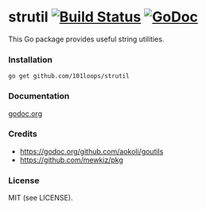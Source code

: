 strutil [![Build Status](https://secure.travis-ci.org/101loops/strutil.png)](https://travis-ci.org/101loops/strutil) [![GoDoc](https://camo.githubusercontent.com/6bae67c5189d085c05271a127da5a4bbb1e8eb2c/68747470733a2f2f676f646f632e6f72672f6769746875622e636f6d2f736d61727479737472656574732f676f636f6e7665793f7374617475732e706e67)](http://godoc.org/github.com/101loops/strutil)
======

This Go package provides useful string utilities.

### Installation
`go get github.com/101loops/strutil`

### Documentation
[godoc.org](http://godoc.org/github.com/101loops/strutil)

### Credits

- https://godoc.org/github.com/aokoli/goutils
- https://github.com/mewkiz/pkg

### License
MIT (see LICENSE).
